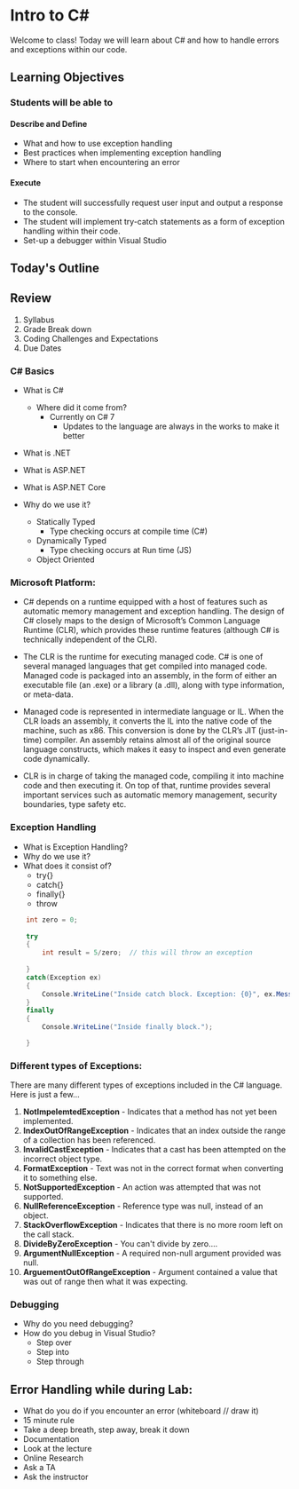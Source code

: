 # Intro to C#

Welcome to class! Today we will learn about C# and how to handle errors and exceptions within our code. 

## Learning Objectives

### Students will be able to

#### Describe and Define

- What and how to use exception handling
- Best practices when implementing exception handling
- Where to start when encountering an error 

#### Execute

- The student will successfully request user input and output a response to the console.
- The student will implement try-catch statements as a form of exception handling within their code.
- Set-up a debugger within Visual Studio

## Today's Outline

## Review
1. Syllabus
1. Grade Break down
1. Coding Challenges and Expectations
1. Due Dates

### C# Basics
- What is C#
  - Where did it come from?
	- Currently on C# 7
		- Updates to the language are always in the works to make it better
- What is .NET
- What is ASP.NET
- What is ASP.NET Core
	
- Why do we use it?
	- Statically Typed
		- Type checking occurs at compile time (C#)
	- Dynamically Typed
		- Type checking occurs at Run time (JS)
	- Object Oriented

### Microsoft Platform:
  - C# depends on a runtime equipped with a host of features such as automatic memory management and exception handling. 
  The design of C# closely maps to the design of Microsoft’s Common Language Runtime (CLR), which provides these runtime 
  features (although C# is technically independent of the CLR).

  - The CLR is the runtime for executing managed code. C# is one of several managed languages that get compiled into managed code. 
  Managed code is packaged into an assembly, in the form of either an executable file (an .exe) or a library (a .dll), 
  along with type information, or meta-data.

  - Managed code is represented in intermediate language or IL. When the CLR loads an assembly, it converts the IL into the 
  native code of the machine, such as x86. This conversion is done by the CLR’s JIT (just-in-time) compiler. An assembly retains 
  almost all of the original source language constructs, which makes it easy to inspect and even generate code dynamically.

  - CLR is in charge of taking the managed code, compiling it into machine code and then executing it. 
  On top of that, runtime provides several important services such as automatic memory management, security boundaries, 
  type safety etc.


### Exception Handling

- What is Exception Handling?
- Why do we use it?
- What does it consist of? 
	- try{}
	- catch{}
	- finally{}
	- throw


```csharp
    int zero = 0;    
    
    try
    {
        int result = 5/zero;  // this will throw an exception       
            
    }
    catch(Exception ex)
    {
        Console.WriteLine("Inside catch block. Exception: {0}", ex.Message );
    }
    finally
    {
        Console.WriteLine("Inside finally block.");

    }
```

### Different types of Exceptions:

There are many different types of exceptions included in the C# language. Here is just a few...

1. **NotImpelemtedException** - Indicates that a method has not yet been implemented. 
1. **IndexOutOfRangeException** - Indicates that an index outside the range of a collection has been referenced.
1. **InvalidCastException** -  Indicates that a cast has been attempted on the incorrect object type.
1. **FormatException** - Text was not in the correct format when converting it to something else.
1. **NotSupportedException** - An action was attempted that was not supported.
1. **NullReferenceException** - Reference type was null, instead of an object.
1. **StackOverflowException** - Indicates that there is no more room left on the call stack. 
1. **DivideByZeroException** - You can't divide by zero....
1. **ArgumentNullException** - A required non-null argument provided was null.
1. **ArguementOutOfRangeException** - Argument contained a value that was out of range then what it was expecting. 


### Debugging

- Why do you need debugging?
- How do you debug in Visual Studio?
	- Step over
	- Step into
	- Step through


## Error Handling while during Lab:
   - What do you do if you encounter an error (whiteboard // draw it)
   - 15 minute rule
   - Take a deep breath, step away, break it down
   - Documentation
   - Look at the lecture
   - Online Research
   - Ask a TA
   - Ask the instructor

